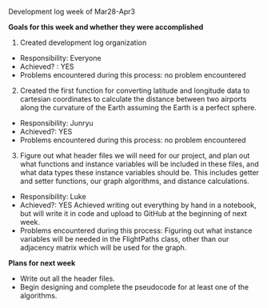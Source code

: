 ﻿Development log week of Mar28-Apr3

**Goals for this week and whether they were accomplished**
1. Created development log organization
* Responsibility: Everyone
* Achieved? : YES
* Problems encountered during this process: no problem encountered


2. Created the first function for converting latitude and longitude data to cartesian coordinates to calculate the distance between two airports along the curvature of the Earth assuming the Earth is a perfect sphere. 
* Responsibility: Junryu
* Achieved?: YES
* Problems encountered during this process: no problem encountered


3. Figure out what header files we will need for our project, and plan out what functions and instance variables will be included in these files, and what data types these instance variables should be. This includes getter and setter functions, our graph algorithms, and distance calculations.
* Responsibility: Luke
* Achieved?: YES Achieved writing out everything by hand in a notebook, but will write it in code and upload to GitHub at the beginning of next week.
* Problems encountered during this process: Figuring out what instance variables will be needed in the FlightPaths class, other than our adjacency matrix which will be used for the graph. 


**Plans for next week**
* Write out all the header files.
* Begin designing and complete the pseudocode for at least one of the algorithms.
